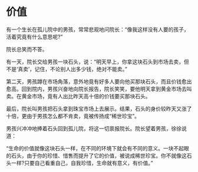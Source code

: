 # 价值

有一个生长在孤儿院中的男孩，常常悲观地问院长：“像我这样没有人要的孩子，活着究竟有什么意思呢?” 

院长总笑而不答。 

有一天，院长交给男孩一块石头，说：“明天早上，你拿这块石头到市场去卖，但不是‘真卖’，记住，不论别人出多少钱，绝对不能卖。” 

第二天，男孩蹲在市场角落，意外地竟有好多人要向他买那块石头，而且价钱愈出愈高。回到院内，男孩兴奋地向院长报告，院长笑笑，要他明天拿到黄金市场去叫卖。在黄金市场，竟有人出比昨天高十倍的价钱要买那块石头。 

最后，院长叫男孩把石头拿到珠宝市场上去展示。结果，石头的身价较昨天又涨了十倍，更由于男孩怎么都不肯卖，竟被传扬成“稀世珍宝”。 

男孩兴冲冲地捧着石头回到孤儿院，将这一切禀报院长。院长望着男孩，徐徐说道： 

“生命的价值就像这块石头一样，在不同的环境下就会有不同的意义。一块不起眼的石头，由于你的珍惜、惜售而提升了它的价值，被说成稀世珍宝。你不就像这石头一样?只要自己看重自己，自我珍惜，生命就有意义，有价值。”
 